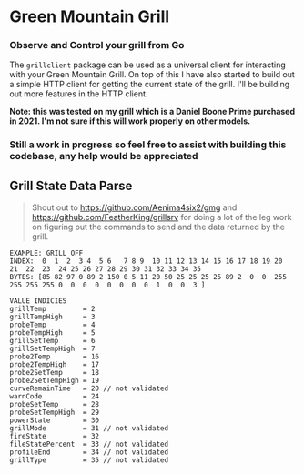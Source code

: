 # Green Mountain Grill

### Observe and Control your grill from Go

The `grillclient` package can be used as a universal client for 
interacting with your Green Mountain Grill. On top of this I have also started to
build out a simple HTTP client for getting the current state of the grill. I'll be building
out more features in the HTTP client.

__Note: this was tested on my grill which is a Daniel Boone Prime purchased 
in 2021. I'm  not sure if this will work properly on other models.__

### Still a work in progress so feel free to assist with building this codebase, any help would be appreciated

## Grill State Data Parse

> Shout out to https://github.com/Aenima4six2/gmg and https://github.com/FeatherKing/grillsrv 
> for doing a lot of the leg work on figuring out the commands to send and the 
> data returned by the grill.

```
EXAMPLE: GRILL OFF
INDEX:  0  1  2  3 4  5 6   7 8 9  10 11 12 13 14 15 16 17 18 19 20  21  22  23  24 25 26 27 28 29 30 31 32 33 34 35
BYTES: [85 82 97 0 89 2 150 0 5 11 20 50 25 25 25 25 89 2  0  0  255 255 255 255 0  0  0  0  0  0  0  0  1  0  0  3 ]

VALUE INDICIES
grillTemp         = 2
grillTempHigh     = 3
probeTemp         = 4
probeTempHigh     = 5
grillSetTemp      = 6
grillSetTempHigh  = 7
probe2Temp        = 16
probe2TempHigh    = 17
probe2SetTemp     = 18
probe2SetTempHigh = 19
curveRemainTime   = 20 // not validated
warnCode          = 24
probeSetTemp      = 28
probeSetTempHigh  = 29
powerState        = 30
grillMode         = 31 // not validated
fireState         = 32
fileStatePercent  = 33 // not validated
profileEnd        = 34 // not validated
grillType         = 35 // not validated
```
